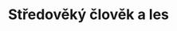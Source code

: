 ---
layout: article
authors: Petr „ilgir“ Chval
title: 'Středověký člověk a les'
tags: 'historie, inspirace, '
summary: 'Podívejme se z několika různých úhlů pohledu na význam lesa pro středověkého člověka, jeho praktický i duchovní život, myšlení a sebeurčení. '
---